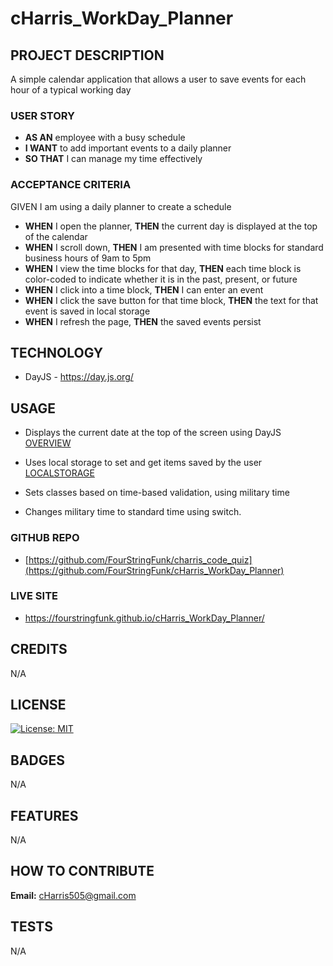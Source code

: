 # cHarris_WorkDay_Planner

## PROJECT DESCRIPTION
A simple calendar application that allows a user to save events for each hour of a typical working day

### USER STORY
- **AS AN** employee with a busy schedule
- **I WANT** to add important events to a daily planner
- **SO THAT** I can manage my time effectively

### ACCEPTANCE CRITERIA
GIVEN I am using a daily planner to create a schedule
- **WHEN** I open the planner, **THEN** the current day is displayed at the top of the calendar
- **WHEN** I scroll down, **THEN** I am presented with time blocks for standard business hours of 9am to 5pm
- **WHEN** I view the time blocks for that day, **THEN** each time block is color-coded to indicate whether it is in the past, present, or future
- **WHEN** I click into a time block, **THEN** I can enter an event
- **WHEN** I click the save button for that time block, **THEN** the text for that event is saved in local storage
- **WHEN** I refresh the page, **THEN** the saved events persist

## TECHNOLOGY
- DayJS - https://day.js.org/

## USAGE
- Displays the current date at the top of the screen using DayJS
[OVERVIEW](/Assets/Images/SchedulerOverview.png)

- Uses local storage to set and get items saved by the user
[LOCALSTORAGE](/Assets/Images/LocalStorage.png)

- Sets classes based on time-based validation, using military time
- Changes military time to standard time using switch.

### GITHUB REPO
- [https://github.com/FourStringFunk/charris_code_quiz](https://github.com/FourStringFunk/cHarris_WorkDay_Planner)

### LIVE SITE
- https://fourstringfunk.github.io/cHarris_WorkDay_Planner/

## CREDITS
N/A

## LICENSE
[![License: MIT](https://img.shields.io/badge/License-MIT-yellow.svg)](https://opensource.org/licenses/MIT)

## BADGES
N/A

## FEATURES
N/A

## HOW TO CONTRIBUTE
**Email:** cHarris505@gmail.com

## TESTS
N/A
